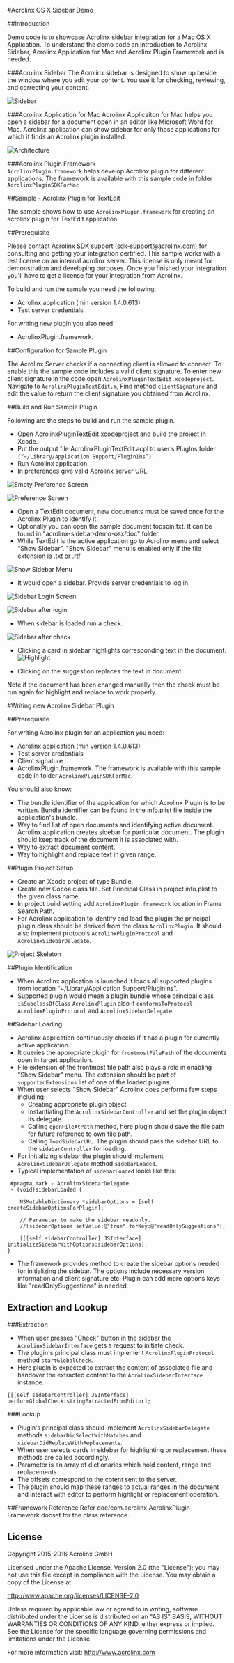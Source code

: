 #Acrolinx OS X Sidebar Demo  

##Introduction

Demo code is to showcase [Acrolinx](http://www.acrolinx.com/) sidebar integration for a Mac OS X Application. To understand the demo code an introduction to Acrolinx Sidebar, Acrolinx Application for Mac and Acrolinx Plugin Framework and is needed. 

###Acrolinx Sidebar
The Acrolinx sidebar is designed to show up beside the window where you edit your content. You use it for checking, reviewing, and correcting your content.

![Sidebar](./doc/AcrolinxSidebar.png)

###Acrolinx Application for Mac
Acrolinx Applicaiton for Mac helps you open a sidebar for a document open in an editor like Microsoft Word for Mac. Acrolinx application can show sidebar for only those applications for which it finds an Acrolinx plugin installed. 

![Architecture](./doc/ArcrolinxAppArc.png)

###Acrolinx Plugin Framework  
`AcrolinxPlugin.framework` helps develop Acrolinx plugin for different applications. The framework is available with this sample code in folder `AcrolinxPluginSDKForMac`

##Sample - Acrolinx Plugin for TextEdit


The sample shows how to use `AcrolinxPlugin.framework` for creating an acrolinx plugin for TextEdit application.

##Prerequisite

Please contact Acrolinx SDK support (sdk-support@acrolinx.com) for consulting and getting your integration certified. This sample works with a test license on an internal acrolinx server. This license is only meant for demonstration and developing purposes. Once you finished your integration you'll have to get a license for your integration from Acrolinx.

To build and run the sample you need the following:

* Acrolinx application (min version 1.4.0.613)
* Test server credentials

For writing new plugin you also need:

* AcrolinxPlugin.framework. 


##Configuration for Sample Plugin

The Acrolinx Server checks if a connecting client is allowed to connect. To enable this the sample code includes a valid client signature. To enter new client signature in the code open `AcrolinxPluginTextEdit.xcodeproject`. Navigate to `AcrolinxPluginTextEdit.m`,  Find method `clientSignature` and edit the value to return the client signature you obtained from Acrolinx. 


##Build and Run Sample Plugin


Following are the steps to build and run the sample plugin. 

* Open AcrolinxPluginTextEdit.xcodeproject and build the project in Xcode.
* Put the output file AcrolinxPluginTextEdit.acpl to user’s PlugIns folder `(“~/Library/Application Support/PluginIns”)`
* Run Acrolinx application. 
* In preferences give valid Acrolinx server URL.

![Empty Preference Screen](./doc/PreferenceEmpty.png)

![Preference Screen](./doc/PreferenceWithValidServer.png)

* Open a TextEdit document, new documents must be saved once for the Acrolinx Plugin to identify it. 
* Optionally you can open the sample document topspin.txt. It can be found in "acrolinx-sidebar-demo-osx/doc" folder. 
* While TextEdit is the active application go to Acrolinx menu and select “Show Sidebar”. "Show Sidebar" menu is enabled only if the file extension is .txt or .rtf

![Show Sidebar Menu](./doc/AcrolinxMenu.png)

* It would open a sidebar. Provide server credentials to log in. 

![Sidebar Login Screen](./doc/SidebarLogin.png)

![Sidebar after login](./doc/SidebarLoaded.png)

* When sidebar is loaded run a check.

![Sidebar after check](./doc/SidebarAfterCheck.png)

* Clicking a card in sidebar highlights corresponding text in the document. 
![Highlight](./doc/Highlight.png)

* Clicking on the suggestion replaces the text in document. 

Note if the document has been changed manually then the check must be run again for highlight and replace to work properly. 

#Writing new Acrolinx Sidebar Plugin

##Prerequisite

For writing Acrolinx plugin for  an application you need:

* Acrolinx application (min version 1.4.0.613)
* Test server credentials
* Client signature
* AcrolinxPlugin.framework. The framework is available with this sample code in folder `AcrolinxPluginSDKForMac`.

You should also know:

* The bundle identifier of the application for which Acrolinx Plugin is to be written. Bundle identifier can be found in the info.plist file inside the application's bundle.
* Way to find list of open documents and identifying active document. Acrolinx application creates sidebar for particular document. The plugin should keep track of the document it is associated with.
* Way to extract document content.
* Way to highlight and replace text in given range.

##Plugin Project Setup

* Create an Xcode project of type Bundle.
* Create new Cocoa class file. Set Principal Class in project info.plist to the given class name.
* In project build setting add `AcrolinxPlugin.framework` location in Frame Search Path.
* For Acrolinx application to identify and load the plugin the principal plugin class should be derived from the class `AcrolinxPlugin`. It should also implement protocols `AcrolinxPluginProtocol` and `AcrolinxSidebarDelegate`.

![Project Skeleton](./doc/CodeSkeleton1.png)

##Plugin Identification

* When Acrolinx application is launched it loads all supported plugins from location “~/Library/Application Support/PluginIns”. 
* Supported plugin would mean a plugin bundle whose principal
class `isSubclassOfClass` `AcrolinxPlugin` also it `conformsToProtocol` `AcrolinxPluginProtocol` and `AcrolinxSidebarDelegate`.

##Sidebar Loading

* Acrolinx application continuously checks if it has a plugin for currently active application. 
* It queries the appropriate plugin for `frontmostFilePath` of the documents open in target application. 
* File extension of the frontmost file path also plays a role in enabling "Show Sidebar" menu. The extension should be part of `supportedExtensions` list of one of the loaded plugins. 
* When user selects "Show Sidebar" Acrolinx does performs few steps including: 
	* Creating appropriate plugin object
	* Instantiating the `AcrolinxSidebarController` and set the plugin object its delegate.
	* Calling `openFileAtPath` method, here plugin should save the file path for future reference to own file path.
	* Calling `loadSidebarURL`. The plugin should pass the sidebar URL to the `sidebarController` for loading.
*  For initializing sidebar the plugin should implement `AcrolinxSidebarDelegate` method `sidebarLoaded`.
*  Typical implementation of `sidebarLoaded` looks like this:
  

```
 #pragma mark - AcrolinxSidebarDelegate
 - (void)sidebarLoaded {
    
    NSMutableDictionary *sidebarOptions = [self createSidebarOptionsForPlugin];
    
    // Parameter to make the sidebar readonly.
    //[sidebarOptions setValue:@"true" forKey:@"readOnlySuggestions"];
    
    [[[self sidebarController] JSInterface] initializeSidebarWithOptions:sidebarOptions];
}
```    

* The framework provides method to create the sidebar options needed for initializing the sidebar. The options include necessary version information and client signature etc. Plugin can add more options keys like "readOnlySuggestions" is needed.

## Extraction and Lookup

###Extraction 

* When user presses "Check" button in the sidebar the `AcrolinxSidebarInterface` gets a request to initiate check. 
* The plugin's principal class must implement `AcrolinxPluginProtocol` method `startGlobalCheck`. 
* Here plugin is expected to extract the content of associated file and handover the extracted content to the  `AcrolinxSidebarInterface` instance. 
```
[[[self sidebarController] JSInterface] performGlobalCheck:stringExtractedFromEditor];
``` 

###Lookup

* Plugin's principal class should implement `AcrolinxSidebarDelegate` methods `sidebarDidSelectWithMatches` and `sidebarDidReplaceWithReplacements`.
* When user selects cards in sidebar for highlighting or replacement these methods are called accordingly. 
* Parameter is an array of dictionaries which hold content, range and replacements. 
* The offsets correspond to the cotent sent to the server. 
* The plugin should map these ranges to actual ranges in the document and interact with editor to perform highlight or replacement operation.

##Framework Reference
Refer doc/com.acrolinx.AcrolinxPlugin-Framework.docset for the class reference.


## License

Copyright 2015-2016 Acrolinx GmbH

Licensed under the Apache License, Version 2.0 (the "License");
you may not use this file except in compliance with the License.
You may obtain a copy of the License at

http://www.apache.org/licenses/LICENSE-2.0

Unless required by applicable law or agreed to in writing, software
distributed under the License is distributed on an "AS IS" BASIS,
WITHOUT WARRANTIES OR CONDITIONS OF ANY KIND, either express or implied.
See the License for the specific language governing permissions and
limitations under the License.

For more information visit: http://www.acrolinx.com

